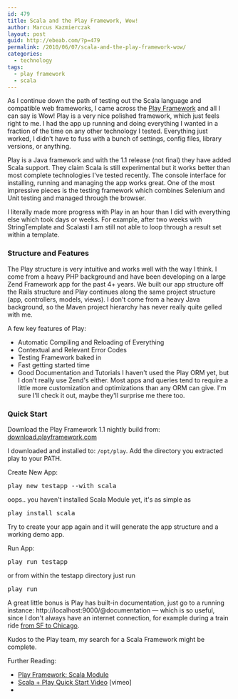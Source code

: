 ```yaml
---
id: 479
title: Scala and the Play Framework, Wow!
author: Marcus Kazmierczak
layout: post
guid: http://ebeab.com/?p=479
permalink: /2010/06/07/scala-and-the-play-framework-wow/
categories:
  - technology
tags:
  - play framework
  - scala
---
```

As I continue down the path of testing out the Scala language and compatible web frameworks, I came across the [Play Framework][1] and all I can say is Wow! Play is a very nice polished framework, which just feels right to me. I had the app up running and doing everything I wanted in a fraction of the time on any other technology I tested. Everything just worked, I didn't have to fuss with a bunch of settings, config files, library versions, or anything.

Play is a Java framework and with the 1.1 release (not final) they have added Scala support. They claim Scala is still experimental but it works better than most complete technologies I've tested recently. The console interface for installing, running and managing the app works great. One of the most impressive pieces is the testing framework which combines Selenium and Unit testing and managed through the browser.

I literally made more progress with Play in an hour than I did with everything else which took days or weeks. For example, after two weeks with StringTemplate and Scalasti I am still not able to loop through a result set within a template.

### Structure and Features

The Play structure is very intuitive and works well with the way I think. I come from a heavy PHP background and have been developing on a large Zend Framework app for the past 4+ years. We built our app structure off the Rails structure and Play continues along the same project structure (app, controllers, models, views). I don't come from a heavy Java background, so the Maven project hierarchy has never really quite gelled with me.

A few key features of Play:

  * Automatic Compiling and Reloading of Everything
  * Contextual and Relevant Error Codes 
  * Testing Framework baked in 
  * Fast getting started time 
  * Good Documentation and Tutorials 
I haven't used the Play ORM yet, but I don't really use Zend's either. Most apps and queries tend to require a little more customization and optimizations than any ORM can give. I'm sure I'll check it out, maybe they'll surprise me there too.

### Quick Start

Download the Play Framework 1.1 nightly build from: [download.playframework.com][2]

I downloaded and installed to: `/opt/play`. Add the directory you extracted play to your PATH.

Create New App: 

<pre>play new testapp --with scala</pre>

oops.. you haven't installed Scala Module yet, it's as simple as 

<pre>play install scala</pre>

Try to create your app again and it will generate the app structure and a working demo app.

Run App: 

<pre>play run testapp</pre>

or from within the testapp directory just run 

<pre>play run</pre>

A great little bonus is Play has built-in documentation, just go to a running instance: http://localhost:9000/@documentation &#8212; which is so useful, since I don't always have an internet connection, for example during a train ride [from SF to Chicago][3].

Kudos to the Play team, my search for a Scala Framework might be complete.

Further Reading:

  * [Play Framework: Scala Module][4]
  * [Scala + Play Quick Start Video][5] [vimeo] 
  * []() </ul>

 [1]: http://www.playframework.com/
 [2]: http://download.playframework.com/
 [3]: http://kazmierczaks.com/2010/07/03/51-hours-to-chicago/
 [4]: http://www.playframework.com/modules/scala-0.6/home
 [5]: http://vimeo.com/7731173